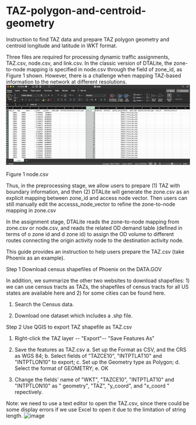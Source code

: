 # TAZ-polygon-and-centroid-geometry
Instruction to find TAZ data and prepare TAZ polygon geometry and centroid longitude and latitude in WKT format.

Three files are required for processing dynamic traffic assignments, TAZ.csv, node.csv, and link.csv. In the classic version of DTALite, the zone-to-node mapping is specified in node.csv through the field of zone_id, as Figure 1 shown. However, there is a challenge when mapping TAZ-based information to the network at different resolutions.
![image](https://github.com/FangTang999/TAZ-polygon-and-centroid-geometry/blob/main/image/Fig_1.png)
 
Figure 1 node.csv

Thus, in the preprocessing stage, we allow users to prepare (1) TAZ with boundary information, and then (2) DTALite will generate the zone.csv as an explicit mapping between zone_id and access node vector. Then users can still manually edit the accesss_node_vector to refine the zone-to-node mapping in zone.csv

In the assignment stage, DTALite reads the zone-to-node mapping from zone.csv or node.csv, and reads the related OD demand table (defined in terms of o zone id and d zone id) to assign the OD volume to different routes connecting the origin activity node to the destination activity node.

This guide provides an instruction to help users prepare the TAZ.csv (take Phoenix as an example). 


Step 1 Download census shapefiles of Phoenix on the DATA.GOV 

In addition, we summarize the other two websites to download shapefiles: 1) we can use census tracts as TAZs, the shapefiles of census tracts for all US states are available here and 2) for some cities can be found here. 

1. Search the Census data.
 

2. Download one dataset which includes a .shp file.
  

Step 2 Use QGIS to export TAZ shapefile as TAZ.csv

1. Right-click the TAZ layer -- "Export"-- "Save Features As"
 

2. Save the features as TAZ.csv
a.	Set up the Format as CSV, and the CRS as WGS 84;
b.	Select fields of "TAZCE10", "INTPTLAT10" and "INTPTLON10"  to export;
c.	Set up the Geometry type as Polygon;
d.	Select the format of GEOMETRY;
e.	OK
 

3. Change the fields' name of "WKT", "TAZCE10", "INTPTLAT10" and "INTPTLON10" as " geometry", "TAZ", "y_coord", and "x_coord " repectively.
   
Note: we need to use a text editor to open the TAZ.csv, since there could be some display errors if we use Excel to open it due to the limitation of string length.
![image](https://github.com/FangTang999/TAZ-polygon-and-centroid-geometry/assets/38580581/b9284083-26e8-4026-80d3-cbe3eaa6a3f6)
